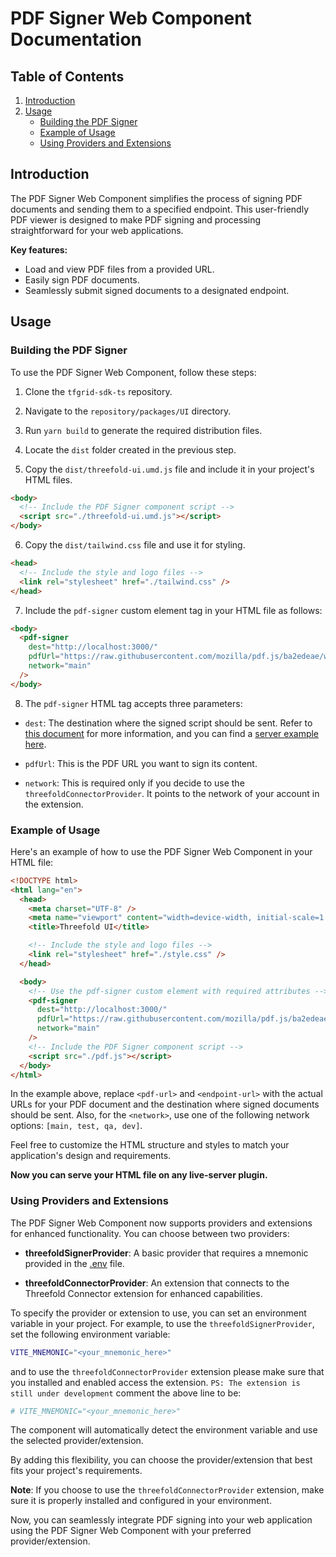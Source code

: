 # PDF Signer Web Component Documentation

## Table of Contents

1. [Introduction](#introduction)
2. [Usage](#usage)
   - [Building the PDF Signer](#building-the-pdf-signer)
   - [Example of Usage](#example-of-usage)
   - [Using Providers and Extensions](#using-providers-and-extensions)

## Introduction

The PDF Signer Web Component simplifies the process of signing PDF documents and sending them to a specified endpoint. This user-friendly PDF viewer is designed to make PDF signing and processing straightforward for your web applications.

**Key features:**

- Load and view PDF files from a provided URL.
- Easily sign PDF documents.
- Seamlessly submit signed documents to a designated endpoint.

## Usage

### Building the PDF Signer

To use the PDF Signer Web Component, follow these steps:

1. Clone the `tfgrid-sdk-ts` repository.

2. Navigate to the `repository/packages/UI` directory.

3. Run `yarn build` to generate the required distribution files.

4. Locate the `dist` folder created in the previous step.

5. Copy the `dist/threefold-ui.umd.js` file and include it in your project's HTML files.

```html
<body>
  <!-- Include the PDF Signer component script -->
  <script src="./threefold-ui.umd.js"></script>
</body>
```

6. Copy the `dist/tailwind.css` file and use it for styling.

```html
<head>
  <!-- Include the style and logo files -->
  <link rel="stylesheet" href="./tailwind.css" />
</head>
```

7. Include the `pdf-signer` custom element tag in your HTML file as follows:

```html
<body>
  <pdf-signer
    dest="http://localhost:3000/"
    pdfUrl="https://raw.githubusercontent.com/mozilla/pdf.js/ba2edeae/web/compressed.tracemonkey-pldi-09.pdf"
    network="main"
  />
</body>
```

8. The `pdf-signer` HTML tag accepts three parameters:

- `dest`: The destination where the signed script should be sent. Refer to [this document](./server_verification.md) for more information, and you can find a [server example here](../examples/server-example/).

- `pdfUrl`: This is the PDF URL you want to sign its content.

- `network`: This is required only if you decide to use the `threefoldConnectorProvider`. It points to the network of your account in the extension.

### Example of Usage

Here's an example of how to use the PDF Signer Web Component in your HTML file:

```html
<!DOCTYPE html>
<html lang="en">
  <head>
    <meta charset="UTF-8" />
    <meta name="viewport" content="width=device-width, initial-scale=1.0" />
    <title>Threefold UI</title>

    <!-- Include the style and logo files -->
    <link rel="stylesheet" href="./style.css" />
  </head>

  <body>
    <!-- Use the pdf-signer custom element with required attributes -->
    <pdf-signer
      dest="http://localhost:3000/"
      pdfUrl="https://raw.githubusercontent.com/mozilla/pdf.js/ba2edeae/web/compressed.tracemonkey-pldi-09.pdf"
      network="main"
    />
    <!-- Include the PDF Signer component script -->
    <script src="./pdf.js"></script>
  </body>
</html>
```

In the example above, replace `<pdf-url>` and `<endpoint-url>` with the actual URLs for your PDF document and the destination where signed documents should be sent. Also, for the `<network>`, use one of the following network options: `[main, test, qa, dev]`.

Feel free to customize the HTML structure and styles to match your application's design and requirements.

**Now you can serve your HTML file on any live-server plugin.**

### Using Providers and Extensions

The PDF Signer Web Component now supports providers and extensions for enhanced functionality. You can choose between two providers:

- **threefoldSignerProvider**: A basic provider that requires a mnemonic provided in the [.env](../.env) file.

- **threefoldConnectorProvider**: An extension that connects to the Threefold Connector extension for enhanced capabilities.

To specify the provider or extension to use, you can set an environment variable in your project. For example, to use the `threefoldSignerProvider`, set the following environment variable:

```bash
VITE_MNEMONIC="<your_mnemonic_here>"
```

and to use the `threefoldConnectorProvider` extension please make sure that you installed and enabled access the extension. `PS: The extension is still under development`
comment the above line to be:

```bash
# VITE_MNEMONIC="<your_mnemonic_here>"
```

The component will automatically detect the environment variable and use the selected provider/extension.

By adding this flexibility, you can choose the provider/extension that best fits your project's requirements.

**Note**: If you choose to use the `threefoldConnectorProvider` extension, make sure it is properly installed and configured in your environment.

Now, you can seamlessly integrate PDF signing into your web application using the PDF Signer Web Component with your preferred provider/extension.
